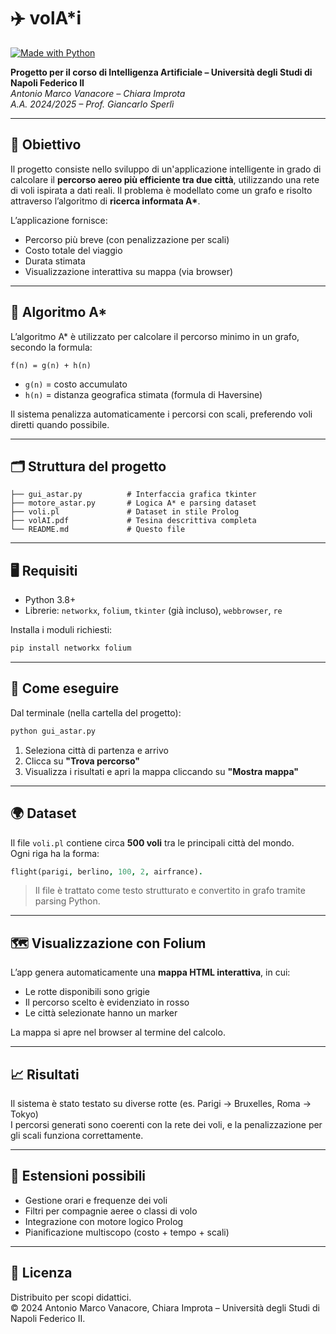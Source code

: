 # ✈️ volA*i 

[![Made with Python](https://img.shields.io/badge/Made%20with-Python-3776AB?style=for-the-badge&logo=python&logoColor=white)](https://www.python.org/)

**Progetto per il corso di Intelligenza Artificiale – Università degli Studi di Napoli Federico II**  
_Antonio Marco Vanacore – Chiara Improta_  
_A.A. 2024/2025 – Prof. Giancarlo Sperlì_

---

## 📌 Obiettivo

Il progetto consiste nello sviluppo di un'applicazione intelligente in grado di calcolare il **percorso aereo più efficiente tra due città**, utilizzando una rete di voli ispirata a dati reali. Il problema è modellato come un grafo e risolto attraverso l’algoritmo di **ricerca informata A\***.

L’applicazione fornisce:
- Percorso più breve (con penalizzazione per scali)
- Costo totale del viaggio
- Durata stimata
- Visualizzazione interattiva su mappa (via browser)

---

## 🧠 Algoritmo A\*

L’algoritmo A\* è utilizzato per calcolare il percorso minimo in un grafo, secondo la formula:

```
f(n) = g(n) + h(n)
```

- `g(n)` = costo accumulato
- `h(n)` = distanza geografica stimata (formula di Haversine)

Il sistema penalizza automaticamente i percorsi con scali, preferendo voli diretti quando possibile.

---

## 🗂️ Struttura del progetto

```
├── gui_astar.py          # Interfaccia grafica tkinter
├── motore_astar.py       # Logica A* e parsing dataset
├── voli.pl               # Dataset in stile Prolog
├── volAI.pdf             # Tesina descrittiva completa
└── README.md             # Questo file
```

---

## 🖥️ Requisiti

- Python 3.8+
- Librerie: `networkx`, `folium`, `tkinter` (già incluso), `webbrowser`, `re`

Installa i moduli richiesti:

```bash
pip install networkx folium
```

---

## 🚀 Come eseguire

Dal terminale (nella cartella del progetto):

```bash
python gui_astar.py
```

1. Seleziona città di partenza e arrivo
2. Clicca su **"Trova percorso"**
3. Visualizza i risultati e apri la mappa cliccando su **"Mostra mappa"**

---

## 🌍 Dataset

Il file `voli.pl` contiene circa **500 voli** tra le principali città del mondo.  
Ogni riga ha la forma:

```prolog
flight(parigi, berlino, 100, 2, airfrance).
```

> Il file è trattato come testo strutturato e convertito in grafo tramite parsing Python.

---

## 🗺️ Visualizzazione con Folium

L’app genera automaticamente una **mappa HTML interattiva**, in cui:
- Le rotte disponibili sono grigie
- Il percorso scelto è evidenziato in rosso
- Le città selezionate hanno un marker

La mappa si apre nel browser al termine del calcolo.

---

## 📈 Risultati

Il sistema è stato testato su diverse rotte (es. Parigi → Bruxelles, Roma → Tokyo)  
I percorsi generati sono coerenti con la rete dei voli, e la penalizzazione per gli scali funziona correttamente.

---

## 🔧 Estensioni possibili

- Gestione orari e frequenze dei voli
- Filtri per compagnie aeree o classi di volo
- Integrazione con motore logico Prolog
- Pianificazione multiscopo (costo + tempo + scali)

---

## 📄 Licenza

Distribuito per scopi didattici.  
© 2024 Antonio Marco Vanacore, Chiara Improta – Università degli Studi di Napoli Federico II.
